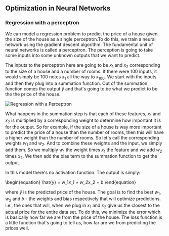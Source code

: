 <h2>Optimization in Neural Networks</h2>

<h3>Regression with a perceptron</h3>

We can model a regression problem to predict the price of a house given the size of the house as a single perceptron.To do this, we train a neural network using the gradient descent algorithm. The fundamental unit of neural networks is called a perceptron. The perception is going to take some inputs into some unknown outputs that we want to predict. 

The inputs to the perceptron here are going to be $x_1$ and $x_2$ corresponding to the size of a house and a number of rooms. If there were 100 inputs, it would simply be 100 notes $x_1$ all the way to $x_100$. We start with the inputs and then they plug into a summation function. Out of the summation function comes the output $\hat{y}$ and that's going to be what we predict to be the the price of the house.

![Regression with a Perceptron](https://en.wikipedia.org/wiki/)

What happens in the summation step is that each of these features, $x_1$ and $x_2$ is multiplied by a corresponding weight to determine how
important it is for the output. So for example, if the size of a house is way more important to predict the price of a house than the number of rooms, then this will have a higher weight than the number of rooms. So let's call the corresponding weights $w_1$ and $w_2$. And to combine these weights and the input, we simply add them. So we multiply $w_1$ the weight times $x_1$ the feature and we add $w_2$ times $x_2$. We then add the bias term to the summation function to get the output. 

In this model there's no activation function. The output is simply:

\begin{equation}
    \hat{y} = w_1*x_1 + w_2*x_2 + b 
\end{equation}

where $\hat{y}$ is the predicted price of the house. The goal is to find the best $w_1$, $w_2$ and $b$ - the weights and bias respectively that will optimize predictions. i.e., the ones that will, when we plug in $x_1$ and $x_2$ give us the closest to the actual price for the entire data set. To do this, we minimize the error which is basically how far we are from the price of the house. The loss function is a little function that's going to tell us, how far are we from predicting the prices well.